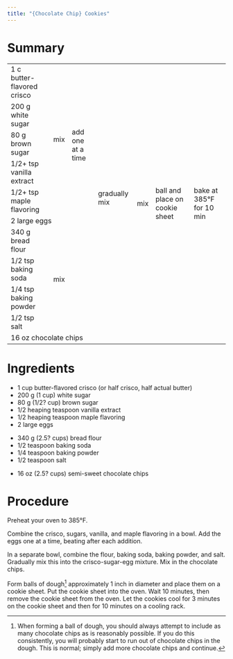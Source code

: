 ```yaml
---
title: "{Chocolate Chip} Cookies"
---
```


# Summary

<table>
 <tr style="text-align: left;">
   <td>1 c butter-flavored crisco</td>
   <td rowspan="5">mix</td>
   <td rowspan="6">add one at a time</td>
   <td rowspan="10">gradually mix</td>
   <td rowspan="11">mix</td>
   <td rowspan="11">ball and place on cookie sheet</td>
   <td rowspan="11">bake at 385°F for 10 min</td>
 </tr>
 <tr>
   <td>200 g white sugar</td>
 </tr>
 <tr>
   <td>80 g brown sugar</td>
 </tr>
 <tr>
   <td>1/2+ tsp vanilla extract</td>
 </tr>
 <tr>
   <td>1/2+ tsp maple flavoring</td>
 </tr>
 <tr>
   <td colspan="2">2 large eggs</td>
 </tr>
 <tr>
   <td>340 g bread flour</td>
   <td rowspan="4" colspan="2">mix</td>
 </tr>
 <tr>
   <td>1/2 tsp baking soda</td>
 </tr>
 <tr>
   <td>1/4 tsp baking powder</td>
 </tr>
 <tr>
   <td>1/2 tsp salt</td>
 </tr>
 <tr>
   <td colspan="4">16 oz chocolate chips</td>
 </tr>
</table>

# Ingredients

*   1 cup butter-flavored crisco (or half crisco, half actual butter)
*   200 g (1 cup) white sugar
*   80 g (1/2? cup) brown sugar
*   1/2 heaping teaspoon vanilla extract
*   1/2 heaping teaspoon maple flavoring
*   2 large eggs

<!---->

*   340 g (2.5? cups) bread flour
*   1/2 teaspoon baking soda
*   1/4 teaspoon baking powder
*   1/2 teaspoon salt

<!---->

*   16 oz (2.5? cups) semi-sweet chocolate chips

# Procedure

Preheat your oven to 385°F.

Combine the crisco, sugars, vanilla, and maple flavoring in a bowl. Add the eggs
one at a time, beating after each addition.

In a separate bowl, combine the flour, baking soda, baking powder, and salt.
Gradually mix this into the crisco-sugar-egg mixture. Mix in the chocolate
chips.

Form balls of dough[^1] approximately 1 inch in diameter and place them
on a cookie sheet. Put the cookie sheet into the oven. Wait 10 minutes,
then remove the cookie sheet from the oven. Let the cookies cool for 3
minutes on the cookie sheet and then for 10 minutes on a cooling rack.

[^1]: When forming a ball of dough, you should always attempt to include as
many chocolate chips as is reasonably possible. If you do this consistently,
you will probably start to run out of chocolate chips in the dough. This is
normal; simply add more chocolate chips and continue.
